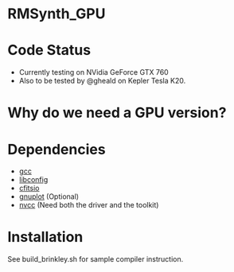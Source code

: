 # RMSynth_GPU

Code Status
============
* Currently testing on NVidia GeForce GTX 760
* Also to be tested by @gheald on Kepler Tesla K20.

Why do we need a GPU version?
=============================

Dependencies
============
* [gcc](https://gcc.gnu.org/)
* [libconfig](http://www.hyperrealm.com/libconfig/)
* [cfitsio](http://heasarc.gsfc.nasa.gov/fitsio/fitsio.html)
* [gnuplot](http://www.gnuplot.info/) (Optional)
* [nvcc](docs.nvidia.com/cuda/cuda-compiler-driver-nvcc/) (Need both the driver and the toolkit)

Installation
============
See build_brinkley.sh for sample compiler instruction.
